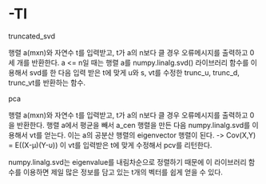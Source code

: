 # -TI
truncated_svd

 행렬 a(mxn)와 자연수 t를 입력받고, t가 a의 n보다 클 경우 오류메시지를 출력하고 0 세 개를 반환한다.
 a <= n일 때는 행렬 a를 numpy.linalg.svd() 라이브러리 함수를 이용해서 svd를 한 다음
 입력 받은 t에 맞게 u와 s, vt를 수정한 trunc_u, trunc_d, trunc_vt를 반환하는 함수.
 
pca

 행렬 a(mxn)와 자연수 t를 입력받고, t가 a의 n보다 클 경우 오류메시지를 출력하고 0 을 반환한다.
 행렬 a에서 평균을 빼서 a_cen 행렬을 만든 다음 numpy.linalg.svd를 이용해서 vt를 얻는다.
 이는 a의 공분산 행렬의 eigenvector 행렬이 된다. -> Cov(X,Y) = E((X-μ)(Y-υ))
 이 vt를 입력받은 t에 맞게 수정해서 pcv를 리턴한다.


numpy.linalg.svd는 eigenvalue를 내림차순으로 정렬하기 때문에 이 라이브러리 함수를 이용하면
제일 많은 정보를 담고 있는 t개의 벡터를 쉽게 얻을 수 있다.
